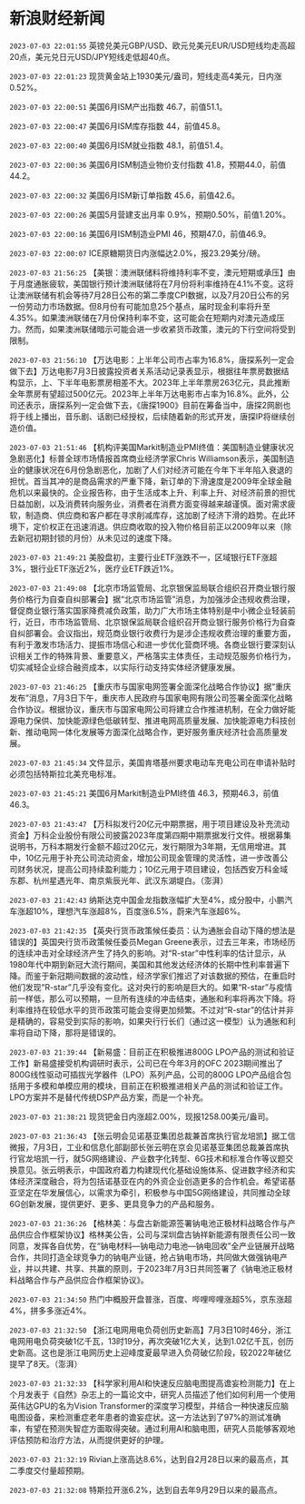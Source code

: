 # 新浪财经新闻
`2023-07-03 22:01:55` 英镑兑美元GBP/USD、欧元兑美元EUR/USD短线均走高超20点，美元兑日元USD/JPY短线走低超40点。

`2023-07-03 22:01:23` 现货黄金站上1930美元/盎司，短线走高4美元，日内涨0.52%。

`2023-07-03 22:00:51` 美国6月ISM产出指数 46.7，前值51.1。

`2023-07-03 22:00:47` 美国6月ISM库存指数 44，前值45.8。

`2023-07-03 22:00:40` 美国6月ISM就业指数 48.1，前值51.4。

`2023-07-03 22:00:36` 美国6月ISM制造业物价支付指数 41.8，预期44.0，前值44.2。

`2023-07-03 22:00:32` 美国6月ISM新订单指数 45.6，前值42.6。

`2023-07-03 22:00:26` 美国5月营建支出月率 0.9%，预期0.50%，前值1.20%。

`2023-07-03 22:00:16` 美国6月ISM制造业PMI 46，预期47.0，前值46.9。

`2023-07-03 22:00:07` ICE原糖期货日内涨幅达2.0%，报23.29美分/磅。

`2023-07-03 21:56:25` 【美银：澳洲联储料将维持利率不变，澳元短期或承压】由于月度通胀疲软，美国银行预计澳洲联储将在7月份将利率维持在4.1%不变。这将让澳洲联储有机会等待7月28日公布的第二季度CPI数据，以及7月20日公布的另一份劳动力市场数据。但8月份有可能加息25个基点，届时现金利率将升至4.35%。如果澳洲联储在7月份保持利率不变，这可能会在短期内对澳元造成压力。然而，如果澳洲联储暗示可能会进一步收紧货币政策，澳元的下行空间将受到限制。

`2023-07-03 21:56:10` 【万达电影：上半年公司市占率为16.8%，唐探系列一定会做下去】万达电影7月3日披露投资者关系活动记录表显示，根据往年票房数据结构显示，上、下半年电影票房相差不大。2023年上半年票房263亿元，具此推断全年票房有望超过500亿元。2023年上半年万达电影市占率为16.8%。此外，公司还表示，唐探系列一定会做下去，《唐探1900》目前在筹备当中，唐探2网剧也将于线上播出，音乐剧、话剧已经授权，后续随着新的形式开发，唐探IP将继续创造价值。

`2023-07-03 21:51:46` 【机构评美国Markit制造业PMI终值：美国制造业健康状况急剧恶化】标普全球市场情报首席商业经济学家Chris Williamson表示，美国制造业的健康状况在6月份急剧恶化，加剧了人们对经济可能在今年下半年陷入衰退的担忧。首当其冲的是商品需求的严重下降，新订单的下滑速度是2009年全球金融危机以来最快的。企业报告称，由于生活成本上升、利率上升、对经济前景的担忧日益加剧，以及消费转向服务业，消费者在消费方面变得越来越谨慎。面对需求疲软，制造商、供应商和客户都在寻求削减库存，这加剧了经济下滑的趋势。在此环境下，定价权正在迅速消退。供应商收取的投入物价格目前正以2009年以来（除去新冠初期封锁的月份）从未见过的速度下降。

`2023-07-03 21:49:21` 美股盘初，主要行业ETF涨跌不一，区域银行ETF涨超3%，银行业ETF涨近2%，医疗业ETF跌近1%。

`2023-07-03 21:49:08` 【北京市场监管局、北京银保监局联合组织召开商业银行服务价格行为自查自纠部署会】据“北京市场监管”消息，为加强涉企违规收费治理，督促商业银行落实国家降费减负政策，助力广大市场主体特别是中小微企业轻装前行，近日，市市场监管局、北京银保监局联合组织召开商业银行服务价格行为自查自纠部署会。会议指出，规范商业银行收费行为是涉企违规收费治理的重要方面，有利于激发市场活力、提振市场信心和进一步优化营商环境。各商业银行要深刻认识相关工作的特殊背景、重要意义，严格落实主体责任，主动规范服务价格行为，切实减轻企业综合融资成本，以实际行动支持实体经济健康发展。

`2023-07-03 21:46:25` 【重庆市与国家电网签署全面深化战略合作协议】据“重庆发布”消息，7月3日下午，重庆市人民政府与国家电网有限公司签署全面深化战略合作协议。根据协议，重庆市与国家电网公司将建立合作推进机制，在全力做好能源电力保供、加快能源绿色低碳转型、推进电网高质量发展、加快能源电力科技创新、推动电网一体化发展等方面深化战略合作，更好服务重庆经济社会高质量发展。

`2023-07-03 21:45:34` 文件显示，美国肯塔基州要求电动车充电公司在申请补贴时必须包括特斯拉北美充电标准。

`2023-07-03 21:45:21` 美国6月Markit制造业PMI终值 46.3，预期46.3，前值46.3。

`2023-07-03 21:43:47` 【万科拟发行20亿元中期票据，用于项目建设及补充流动资金】万科企业股份有限公司披露2023年度第四期中期票据发行文件。根据募集说明书，万科本期发行金额不超过20亿元，发行期限为3年期，无信用增进。其中，10亿元用于补充公司流动资金，增加公司现金管理的灵活性，进一步改善公司财务状况，提高公司持续盈利能力；10亿元用于项目建设，包括西安万科金域东郡、杭州星遇光年、南京紫辰光年、武汉东湖堤白。（澎湃）

`2023-07-03 21:42:43` 纳斯达克中国金龙指数涨幅扩大至4%，成分股中，小鹏汽车涨超10%，理想汽车涨超8%，百度涨6.5%，蔚来汽车涨超6%。

`2023-07-03 21:42:35` 【英央行货币政策候任委员：认为通胀会自动下降的想法是错误的】英国央行货币政策候任委员Megan Greene表示，过去三年来，市场经历的连续冲击对全球经济产生了持久的影响。对“R-star”中性利率的估计显示，从1980年代中期到新冠大流行期间，美国和其他发达经济体的长期中性利率普遍下降。而鉴于新冠期间数据的波动性，经济学家们推迟了对该数据的预估，在重启时他们发现“R-star”几乎没有变化。这对央行的影响是巨大的。如果“R-star”与疫情前一样低，那么可以预期，一旦所有连续的冲击结束，通胀和利率将再次下降。将利率维持在较低水平的货币政策可能会变得更加频繁。不过对“R-star”的估计并非是精确的，容易受到实际的影响，如果央行行长们（通过这一模型）认为通胀和利率将自动下降，那将是错误的。

`2023-07-03 21:39:44`   【新易盛：目前正在积极推进800G LPO产品的测试和验证工作】新易盛接受机构调研时表示，公司已在今年3月的OFC 2023期间推出了800G线性驱动可插拔光学器件（LPO）系列产品，公司的800G LPO产品组合包括用于多模和单模应用的模块，目前正在积极推进相关产品的测试和验证工作。LPO方案并不是替代传统DSP产品方案，而是一个补充。

`2023-07-03 21:38:21` 现货钯金日内涨超2.00%，现报1258.00美元/盎司。

`2023-07-03 21:36:43` 【张云明会见诺基亚集团总裁兼首席执行官龙培凯】据工信微报，7月3日，工业和信息化部副部长张云明在京会见诺基亚集团总裁兼首席执行官龙培凯一行，就5G网络建设、产业数字化转型、6G技术和标准合作等议题交换意见。张云明表示，中国政府着力构建现代化基础设施体系、促进数字经济和实体经济深度融合，将为包括诺基亚在内的外资企业创造更多的合作机会。希望诺基亚坚定在华发展信心，以需求为牵引，积极参与中国5G网络建设，共同推动全球6G创新发展，提供更好、更多、更具竞争力的产品和服务。

`2023-07-03 21:36:26` 【格林美：与盘古新能源签署钠电池正极材料战略合作与产品供应合作框架协议】格林美公告，公司与深圳盘古钠祥新能源有限责任公司一致同意，发挥各自优势，在“钠电材料—钠电动力电池—钠电回收”全产业链展开战略合作，共同打造全球竞争力的钠电产业链，抢占钠电市场，共同做大做强钠电产业，并以共建、共享、共赢的原则，于2023年7月3日共同签署了《钠电池正极材料战略合作与产品供应合作框架协议》。

`2023-07-03 21:34:50` 热门中概股开盘普涨，百度、哔哩哔哩涨超5%，京东涨超4%，拼多多涨近4%。

`2023-07-03 21:32:50` 【浙江电网用电负荷创历史新高】7月3日10时46分，浙江电网用电负荷突破1亿千瓦，13时19分，再次突破1亿大关，达到1.02亿千瓦，创历史新高。这也是浙江电网历史上迎峰度夏最早进入负荷破亿阶段，较2022年破亿提早了8天。（澎湃）

`2023-07-03 21:32:33` 【科学家利用AI和快速反应脑电图提高谵妄检测能力】在上个月发表于《自然》杂志上的一篇论文中，研究人员描述了他们如何利用一个使用英伟达GPU的名为Vision Transformer的深度学习模型，并结合一种快速反应脑电图设备，来检测重症老年患者的谵妄症状。这一方法达到了97%的测试准确率，有望在预测失智症方面取得突破。通过利用AI和脑电图，研究人员能够客观地评估预防和治疗方法，从而提供更好的护理。

`2023-07-03 21:32:19` Rivian上涨高达8.6%，达到自2月28日以来的最高点，其二季度交付量超预期。

`2023-07-03 21:32:08` 特斯拉开涨6.2%，达到自去年9月29日以来的最高点。

